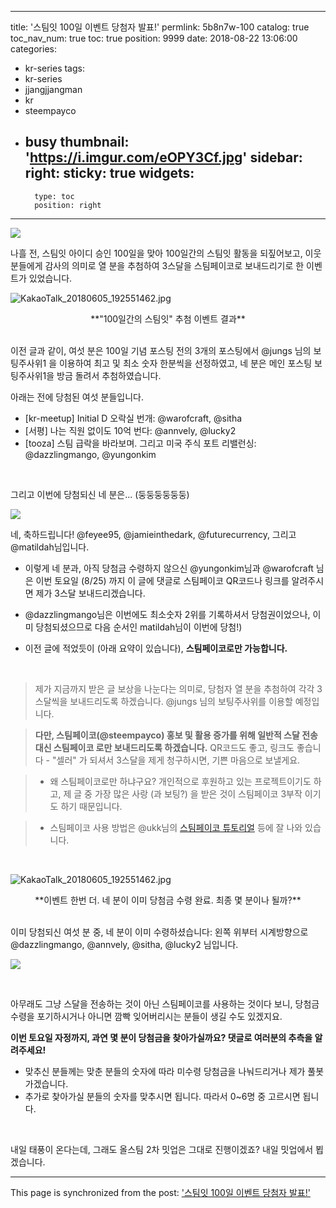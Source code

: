 
---
title: '스팀잇 100일 이벤트 당첨자 발표!'
permlink: 5b8n7w-100
catalog: true
toc_nav_num: true
toc: true
position: 9999
date: 2018-08-22 13:06:00
categories:
- kr-series
tags:
- kr-series
- jjangjjangman
- kr
- steempayco
- busy
thumbnail: 'https://i.imgur.com/eOPY3Cf.jpg'
sidebar:
    right:
        sticky: true
widgets:
    -
        type: toc
        position: right
---


![](https://i.imgur.com/eOPY3Cf.jpg)

나흘 전, 스팀잇 아이디 승인 100일을 맞아 100일간의 스팀잇 활동을 되짚어보고, 이웃분들에게 감사의 의미로 열 분을 추첨하여 3스달을 스팀페이코로 보내드리기로 한 이벤트가 있었습니다. 

![KakaoTalk_20180605_192551462.jpg](https://cdn.steemitimages.com/DQmUkJwjgJcMKhEXNP1A4yrDrxtkvdkXHiHfJkSSTUvTqnS/KakaoTalk_20180605_192551462.jpg)
<center>
**"100일간의 스팀잇" 추첨 이벤트 결과**
</center>
<br>

이전 글과 같이, 여섯 분은 100일 기념 포스팅 전의 3개의 포스팅에서 @jungs 님의 보팅주사위1 을 이용하여 최고 및 최소 숫자 한분씩을 선정하였고, 네 분은 메인 포스팅 보팅주사위1을 방금 돌려서 추첨하였습니다.

아래는 전에 당첨된 여섯 분들입니다. 

* [kr-meetup] Initial D 오락실 번개: @warofcraft, @sitha
* [서평] 나는 직원 없이도 10억 번다: @annvely, @lucky2
* [tooza] 스팀 급락을 바라보며. 그리고 미국 주식 포트 리밸런싱: @dazzlingmango, @yungonkim
<br>

그리고 이번에 당첨되신 네 분은... (둥둥둥둥둥둥)

![](https://i.imgur.com/LyvuJJb.jpg)

네, 축하드립니다! @feyee95, @jamieinthedark, @futurecurrency, 그리고 @matildah님입니다. 

* 이렇게 네 분과, 아직 당첨금 수령하지 않으신 @yungonkim님과 @warofcraft 님은 이번 토요일 (8/25) 까지 이 글에 댓글로 스팀페이코 QR코드나 링크를 알려주시면 제가 3스달 보내드리겠습니다. 

* @dazzlingmango님은 이번에도 최소숫자 2위를 기록하셔서 당첨권이었으나, 이미 당첨되셨으므로 다음 순서인 matildah님이 이번에 당첨!) 

* 이전 글에 적었듯이 (아래 요약이 있습니다), **스팀페이코로만 가능합니다.**

<br>

>제가 지금까지 받은 글 보상을 나눈다는 의미로, 당첨자 열 분을 추첨하여 각각 3스달씩을 보내드리도록 하겠습니다. @jungs 님의 보팅주사위를 이용할 예정입니다.

>**다만, 스팀페이코(@steempayco) 홍보 및 활용 증가를 위해 일반적 스달 전송 대신 스팀페이코 로만 보내드리도록 하겠습니다.** QR코드도 좋고, 링크도 좋습니다 - "셀러" 가 되셔서 3스달을 제게 청구하시면, 기쁜 마음으로 보낼게요. 

>* 왜 스팀페이코로만 하냐구요? 개인적으로 후원하고 있는 프로젝트이기도 하고, 제 글 중 가장 많은 사랑 (과 보팅?) 을 받은 것이 스팀페이코 3부작 이기도 하기 때문입니다.

>* 스팀페이코 사용 방법은 @ukk님의 [스팀페이코 튜토리얼](https://steemit.com/steempayco/@ukk/6mtwxa) 등에 잘 나와 있습니다.
<br>

![KakaoTalk_20180605_192551462.jpg](https://cdn.steemitimages.com/DQmUkJwjgJcMKhEXNP1A4yrDrxtkvdkXHiHfJkSSTUvTqnS/KakaoTalk_20180605_192551462.jpg)
<center>
**이벤트 한번 더. 네 분이 이미 당첨금 수령 완료. 최종 몇 분이나 될까?**
</center>
<br>

이미 당첨되신 여섯 분 중, 네 분이 이미 수령하셨습니다: 왼쪽 위부터 시계방향으로 @dazzlingmango, @annvely, @sitha, @lucky2 님입니다.

![](https://i.imgur.com/DxqLRq7.jpg)

<br>

아무래도 그냥 스달을 전송하는 것이 아닌 스팀페이코를 사용하는 것이다 보니, 당첨금 수령을 포기하시거나 아니면 깜빡 잊어버리시는 분들이 생길 수도 있겠지요. 

**이번 토요일 자정까지, 과연 몇 분이 당첨금을 찾아가실까요? 댓글로 여러분의 추측을 알려주세요!**
*  맞추신 분들께는 맞춘 분들의 숫자에 따라 미수령 당첨금을 나눠드리거나 제가 풀봇 가겠습니다.
* 추가로 찾아가실 분들의 숫자를 맞추시면 됩니다. 따라서 0~6명 중 고르시면 됩니다.

<br>

내일 태풍이 온다는데, 그래도 올스팀 2차 밋업은 그대로 진행이겠죠? 내일 밋업에서 뵙겠습니다.

- - -

This page is synchronized from the post: ['스팀잇 100일 이벤트 당첨자 발표!'](https://steemit.com/@glory7/5b8n7w-100)
